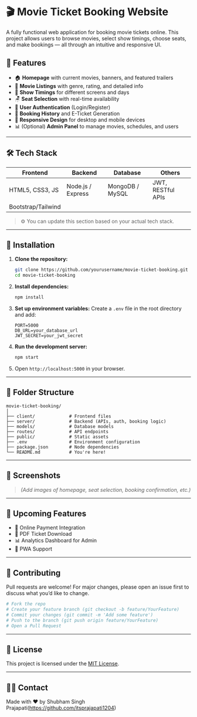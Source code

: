 

# 🎬 Movie Ticket Booking Website

A fully functional web application for booking movie tickets online. This project allows users to browse movies, select show timings, choose seats, and make bookings — all through an intuitive and responsive UI.

## 📌 Features

* 🏠 **Homepage** with current movies, banners, and featured trailers
* 🎥 **Movie Listings** with genre, rating, and detailed info
* 📅 **Show Timings** for different screens and days
* 🪑 **Seat Selection** with real-time availability
* 👤 **User Authentication** (Login/Register)
* 🛒 **Booking History** and E-Ticket Generation
* 📱 **Responsive Design** for desktop and mobile devices
* 📊 (Optional) **Admin Panel** to manage movies, schedules, and users

---

## 🛠️ Tech Stack

| Frontend           | Backend           | Database        | Others            |
| ------------------ | ----------------- | --------------- | ----------------- |
| HTML5, CSS3, JS    | Node.js / Express | MongoDB / MySQL | JWT, RESTful APIs |
| Bootstrap/Tailwind |                   |                 |                   |

> ⚙️ You can update this section based on your actual tech stack.

---

## 🚀 Installation

1. **Clone the repository:**

   ```bash
   git clone https://github.com/yourusername/movie-ticket-booking.git
   cd movie-ticket-booking
   ```

2. **Install dependencies:**

   ```bash
   npm install
   ```

3. **Set up environment variables:**
   Create a `.env` file in the root directory and add:

   ```env
   PORT=5000
   DB_URL=your_database_url
   JWT_SECRET=your_jwt_secret
   ```

4. **Run the development server:**

   ```bash
   npm start
   ```

5. Open `http://localhost:5000` in your browser.

---

## 📂 Folder Structure

```
movie-ticket-booking/
│
├── client/             # Frontend files
├── server/             # Backend (APIs, auth, booking logic)
├── models/             # Database models
├── routes/             # API endpoints
├── public/             # Static assets
├── .env                # Environment configuration
├── package.json        # Node dependencies
└── README.md           # You're here!
```

---

## 📸 Screenshots

> *(Add images of homepage, seat selection, booking confirmation, etc.)*

---

## 📅 Upcoming Features

* 🎫 Online Payment Integration
* 🧾 PDF Ticket Download
* 📊 Analytics Dashboard for Admin
* 📱 PWA Support

---

## 🤝 Contributing

Pull requests are welcome! For major changes, please open an issue first to discuss what you’d like to change.

```bash
# Fork the repo
# Create your feature branch (git checkout -b feature/YourFeature)
# Commit your changes (git commit -m 'Add some feature')
# Push to the branch (git push origin feature/YourFeature)
# Open a Pull Request
```

---

## 📃 License

This project is licensed under the [MIT License](LICENSE).

---

## 🙋‍♂️ Contact

Made with ❤️ by Shubham Singh Prajapati(https://github.com/itsprajapati1204)

